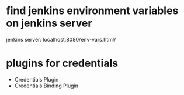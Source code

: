# find jenkins environment variables on jenkins server

jenkins server: localhost:8080/env-vars.html/

# plugins for credentials

* Credentials Plugin
* Credentials Binding Plugin